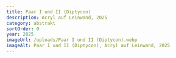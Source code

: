 ```yaml
---
title: Paar I und II (Diptycon)
description: Acryl auf Leinwand, 2025
category: abstrakt
sortOrder: 0
year: 2025
imageUrl: /uploads/Paar I und II (Diptycon).webp
imageAlt: Paar I und II (Diptycon), Acryl auf Leinwand, 2025
---
```

